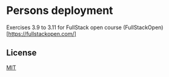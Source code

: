 # Persons deployment

Exercises 3.9 to 3.11 for FullStack open course (FullStackOpen)[https://fullstackopen.com/]


## License

[MIT](https://choosealicense.com/licenses/mit/)